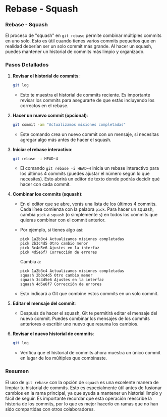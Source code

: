 # Rebase - Squash

### **Rebase - Squash**

El proceso de "squash" en `git rebase` permite combinar múltiples commits en uno solo. Esto es útil cuando tienes varios commits pequeños que en realidad deberían ser un solo commit más grande. Al hacer un squash, puedes mantener un historial de commits más limpio y organizado.

### **Pasos Detallados**

1. **Revisar el historial de commits**:
   ```bash
   git log
   ```
   - Esto te muestra el historial de commits reciente. Es importante revisar los commits para asegurarte de que estás incluyendo los correctos en el rebase.

2. **Hacer un nuevo commit (opcional)**:
   ```bash
   git commit -am "Actualizamos misiones completadas"
   ```
   - Este comando crea un nuevo commit con un mensaje, si necesitas agregar algo más antes de hacer el squash.

3. **Iniciar el rebase interactivo**:
   ```bash
   git rebase -i HEAD~4
   ```
   - El comando `git rebase -i HEAD~4` inicia un rebase interactivo para los últimos 4 commits (puedes ajustar el número según lo que necesites). Esto abrirá un editor de texto donde podrás decidir qué hacer con cada commit.

4. **Combinar los commits (squash)**:
   - En el editor que se abre, verás una lista de los últimos 4 commits. Cada línea comienza con la palabra `pick`. Para hacer un squash, cambia `pick` a `squash` (o simplemente `s`) en todos los commits que quieras combinar con el commit anterior.

   - Por ejemplo, si tienes algo así:
     ```
     pick 1a2b3c4 Actualizamos misiones completadas
     pick 2b3c4d5 Otro cambio menor
     pick 3c4d5e6 Ajustes en la interfaz
     pick 4d5e6f7 Corrección de errores
     ```
     Cambia a:
     ```
     pick 1a2b3c4 Actualizamos misiones completadas
     squash 2b3c4d5 Otro cambio menor
     squash 3c4d5e6 Ajustes en la interfaz
     squash 4d5e6f7 Corrección de errores
     ```

   - Esto indicará a Git que combine estos commits en un solo commit.

5. **Editar el mensaje del commit**:
   - Después de hacer el squash, Git te permitirá editar el mensaje del nuevo commit. Puedes combinar los mensajes de los commits anteriores o escribir uno nuevo que resuma los cambios.

6. **Revisar el nuevo historial de commits**:
   ```bash
   git log
   ```
   - Verifica que el historial de commits ahora muestra un único commit en lugar de los múltiples que combinaste.

### **Resumen**

El uso de `git rebase` con la opción de `squash` es una excelente manera de limpiar tu historial de commits. Esto es especialmente útil antes de fusionar cambios en la rama principal, ya que ayuda a mantener un historial limpio y fácil de seguir. Es importante recordar que esta operación reescribe la historia de los commits, por lo que es mejor hacerlo en ramas que no han sido compartidas con otros colaboradores.